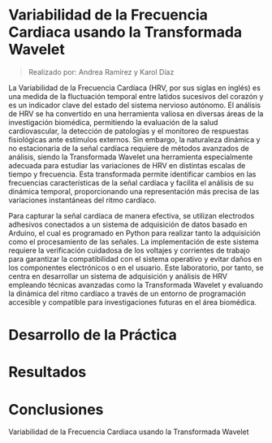 # Variabilidad de la Frecuencia Cardiaca usando la Transformada Wavelet
> Realizado por: Andrea Ramírez y Karol Díaz

La Variabilidad de la Frecuencia Cardíaca (HRV, por sus siglas en inglés) es una medida de la fluctuación temporal entre latidos sucesivos del corazón y es un indicador clave del estado del sistema nervioso autónomo. El análisis de HRV se ha convertido en una herramienta valiosa en diversas áreas de la investigación biomédica, permitiendo la evaluación de la salud cardiovascular, la detección de patologías y el monitoreo de respuestas fisiológicas ante estímulos externos. Sin embargo, la naturaleza dinámica y no estacionaria de la señal cardíaca requiere de métodos avanzados de análisis, siendo la Transformada Wavelet una herramienta especialmente adecuada para estudiar las variaciones de HRV en distintas escalas de tiempo y frecuencia. Esta transformada permite identificar cambios en las frecuencias características de la señal cardíaca y facilita el análisis de su dinámica temporal, proporcionando una representación más precisa de las variaciones instantáneas del ritmo cardíaco.

Para capturar la señal cardíaca de manera efectiva, se utilizan electrodos adhesivos conectados a un sistema de adquisición de datos basado en Arduino, el cual es programado en Python para realizar tanto la adquisición como el procesamiento de las señales. La implementación de este sistema requiere la verificación cuidadosa de los voltajes y corrientes de trabajo para garantizar la compatibilidad con el sistema operativo y evitar daños en los componentes electrónicos o en el usuario. Este laboratorio, por tanto, se centra en desarrollar un sistema de adquisición y análisis de HRV empleando técnicas avanzadas como la Transformada Wavelet y evaluando la dinámica del ritmo cardíaco a través de un entorno de programación accesible y compatible para investigaciones futuras en el área biomédica.

# Desarrollo de la Práctica

# Resultados

# Conclusiones
Variabilidad de la Frecuencia Cardiaca usando la Transformada Wavelet 
